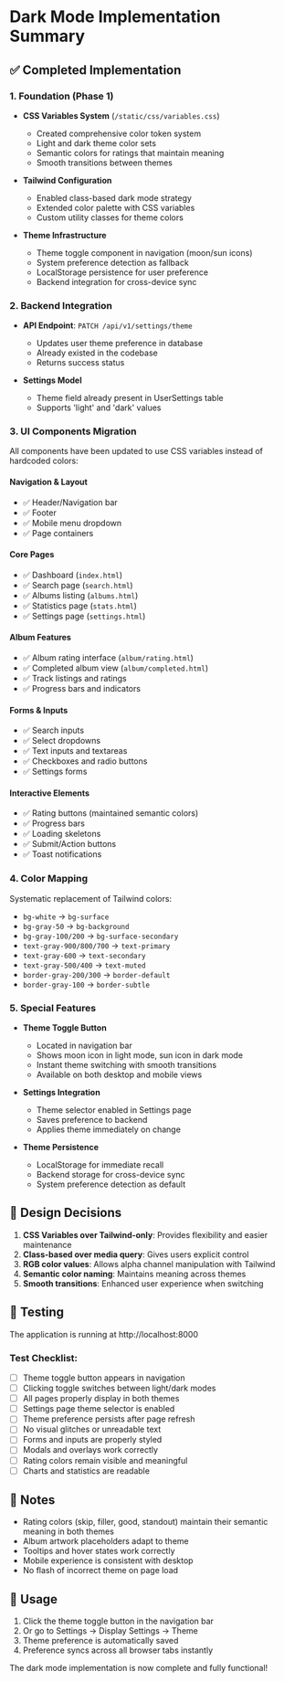 # Dark Mode Implementation Summary

## ✅ Completed Implementation

### 1. Foundation (Phase 1)
- **CSS Variables System** (`/static/css/variables.css`)
  - Created comprehensive color token system
  - Light and dark theme color sets
  - Semantic colors for ratings that maintain meaning
  - Smooth transitions between themes

- **Tailwind Configuration**
  - Enabled class-based dark mode strategy
  - Extended color palette with CSS variables
  - Custom utility classes for theme colors

- **Theme Infrastructure**
  - Theme toggle component in navigation (moon/sun icons)
  - System preference detection as fallback
  - LocalStorage persistence for user preference
  - Backend integration for cross-device sync

### 2. Backend Integration
- **API Endpoint**: `PATCH /api/v1/settings/theme`
  - Updates user theme preference in database
  - Already existed in the codebase
  - Returns success status

- **Settings Model**
  - Theme field already present in UserSettings table
  - Supports 'light' and 'dark' values

### 3. UI Components Migration
All components have been updated to use CSS variables instead of hardcoded colors:

#### Navigation & Layout
- ✅ Header/Navigation bar
- ✅ Footer
- ✅ Mobile menu dropdown
- ✅ Page containers

#### Core Pages
- ✅ Dashboard (`index.html`)
- ✅ Search page (`search.html`)
- ✅ Albums listing (`albums.html`)
- ✅ Statistics page (`stats.html`)
- ✅ Settings page (`settings.html`)

#### Album Features
- ✅ Album rating interface (`album/rating.html`)
- ✅ Completed album view (`album/completed.html`)
- ✅ Track listings and ratings
- ✅ Progress bars and indicators

#### Forms & Inputs
- ✅ Search inputs
- ✅ Select dropdowns
- ✅ Text inputs and textareas
- ✅ Checkboxes and radio buttons
- ✅ Settings forms

#### Interactive Elements
- ✅ Rating buttons (maintained semantic colors)
- ✅ Progress bars
- ✅ Loading skeletons
- ✅ Submit/Action buttons
- ✅ Toast notifications

### 4. Color Mapping
Systematic replacement of Tailwind colors:
- `bg-white` → `bg-surface`
- `bg-gray-50` → `bg-background`
- `bg-gray-100/200` → `bg-surface-secondary`
- `text-gray-900/800/700` → `text-primary`
- `text-gray-600` → `text-secondary`
- `text-gray-500/400` → `text-muted`
- `border-gray-200/300` → `border-default`
- `border-gray-100` → `border-subtle`

### 5. Special Features
- **Theme Toggle Button**
  - Located in navigation bar
  - Shows moon icon in light mode, sun icon in dark mode
  - Instant theme switching with smooth transitions
  - Available on both desktop and mobile views

- **Settings Integration**
  - Theme selector enabled in Settings page
  - Saves preference to backend
  - Applies theme immediately on change

- **Theme Persistence**
  - LocalStorage for immediate recall
  - Backend storage for cross-device sync
  - System preference detection as default

## 🎨 Design Decisions

1. **CSS Variables over Tailwind-only**: Provides flexibility and easier maintenance
2. **Class-based over media query**: Gives users explicit control
3. **RGB color values**: Allows alpha channel manipulation with Tailwind
4. **Semantic color naming**: Maintains meaning across themes
5. **Smooth transitions**: Enhanced user experience when switching

## 🧪 Testing

The application is running at http://localhost:8000

### Test Checklist:
- [ ] Theme toggle button appears in navigation
- [ ] Clicking toggle switches between light/dark modes
- [ ] All pages properly display in both themes
- [ ] Settings page theme selector is enabled
- [ ] Theme preference persists after page refresh
- [ ] No visual glitches or unreadable text
- [ ] Forms and inputs are properly styled
- [ ] Modals and overlays work correctly
- [ ] Rating colors remain visible and meaningful
- [ ] Charts and statistics are readable

## 📝 Notes

- Rating colors (skip, filler, good, standout) maintain their semantic meaning in both themes
- Album artwork placeholders adapt to theme
- Tooltips and hover states work correctly
- Mobile experience is consistent with desktop
- No flash of incorrect theme on page load

## 🚀 Usage

1. Click the theme toggle button in the navigation bar
2. Or go to Settings → Display Settings → Theme
3. Theme preference is automatically saved
4. Preference syncs across all browser tabs instantly

The dark mode implementation is now complete and fully functional!